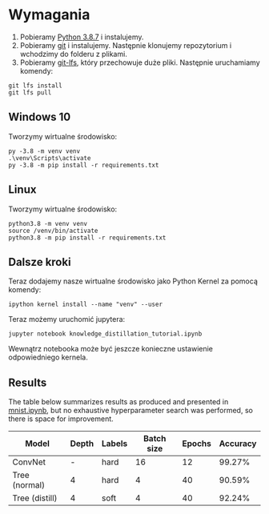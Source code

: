# Wymagania
1. Pobieramy [Python 3.8.7](https://www.python.org/downloads/release/python-387/) i instalujemy. 
2. Pobieramy [git](https://git-scm.com/downloads) i instalujemy.
Następnie klonujemy repozytorium i wchodzimy do folderu z plikami.
3. Pobieramy [git-lfs](https://git-lfs.github.com/), który przechowuje duże pliki. Następnie uruchamiamy komendy:
```
git lfs install
git lfs pull
```

## Windows 10
Tworzymy wirtualne środowisko:
```
py -3.8 -m venv venv
.\venv\Scripts\activate
py -3.8 -m pip install -r requirements.txt
```

## Linux
Tworzymy wirtualne środowisko:
```
python3.8 -m venv venv
source /venv/bin/activate
python3.8 -m pip install -r requirements.txt
```

## Dalsze kroki
Teraz dodajemy nasze wirtualne środowisko jako Python Kernel za pomocą komendy:
```
ipython kernel install --name "venv" --user
```
Teraz możemy uruchomić jupytera:
```
jupyter notebook knowledge_distillation_tutorial.ipynb
```
Wewnątrz notebooka może być jeszcze konieczne ustawienie odpowiedniego kernela.

## Results
The table below summarizes results as produced and presented in [mnist.ipynb](mnist.ipynb), but no exhaustive hyperparameter search was performed, so there is space for improvement.

| Model          | Depth | Labels | Batch size | Epochs | Accuracy |
|----------------|-------|--------|------------|--------|----------|
| ConvNet        | -     | hard   | 16         | 12     | 99.27%   |
| Tree (normal)  | 4     | hard   | 4          | 40     | 90.59%   |
| Tree (distill) | 4     | soft   | 4          | 40     | 92.24%   |

